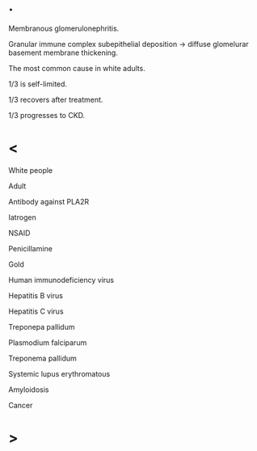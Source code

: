 # .

Membranous glomerulonephritis.

Granular immune complex subepithelial deposition -> diffuse glomelurar basement membrane thickening.

The most common cause in white adults.

1/3 is self-limited.

1/3 recovers after treatment.

1/3 progresses to CKD.

# <

White people

Adult

Antibody against PLA2R

Iatrogen

NSAID

Penicillamine

Gold

Human immunodeficiency virus

Hepatitis B virus

Hepatitis C virus

Treponepa pallidum

Plasmodium falciparum

Treponema pallidum

Systemic lupus erythromatous

Amyloidosis

Cancer

# >
